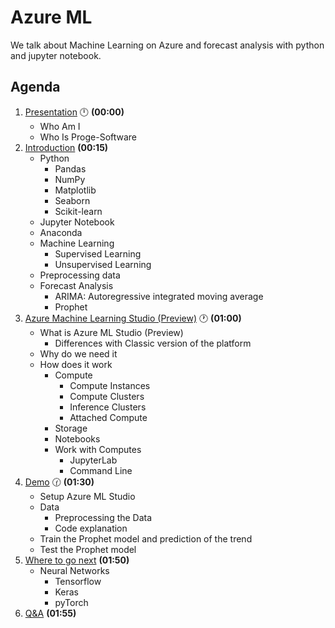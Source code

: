 # Azure ML

We talk about Machine Learning on Azure and forecast analysis with python and jupyter notebook.

## Agenda

1. [Presentation](01.presentation.md) :clock12: **(00:00)**
   - Who Am I
   - Who Is Proge-Software
2. [Introduction](02.introduction.md) **(00:15)**
   - Python
     - Pandas
     - NumPy
     - Matplotlib
     - Seaborn
     - Scikit-learn
   - Jupyter Notebook
   - Anaconda
   - Machine Learning
     - Supervised Learning
     - Unsupervised Learning
   - Preprocessing data
   - Forecast Analysis
     - ARIMA: Autoregressive integrated moving average
     - Prophet
3. [Azure Machine Learning Studio (Preview)](03.azure-machine-learning-studio-(preview).md)  :clock1: **(01:00)**
   - What is Azure ML Studio (Preview)
     - Differences with Classic version of the platform
   - Why do we need it
   - How does it work
     - Compute
       - Compute Instances
       - Compute Clusters
       - Inference Clusters
       - Attached Compute
     - Storage
     - Notebooks
     - Work with Computes
       - JupyterLab 
       - Command Line
4. [Demo](04.demo.md)  :clock130: **(01:30)**
   - Setup Azure ML Studio
   - Data
     - Preprocessing the Data
     - Code explanation
   - Train the Prophet model and prediction of the trend
   - Test the Prophet model
5. [Where to go next](05.where-to-go-next.md) **(01:50)**
   - Neural Networks
     - Tensorflow
     - Keras
     - pyTorch
6. [Q&A](06.q&a.md) **(01:55)**

